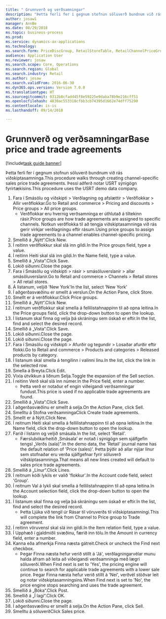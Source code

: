 ```yaml
--- 
title: " Grunnverð og verðsamningar"
description: "Þetta ferli fer í gegnum stofnun söluverð bundnum við rás viðskiptasamninga."
author: josaw1
manager: AnnBe
ms.date: 08/29/2018
ms.topic: business-process
ms.prod: 
ms.service: dynamics-ax-applications
ms.technology: 
ms.search.form: PriceDiscGroup, RetailStoreTable, RetailChannelPriceGroup, EcoResProductDetailsExtended, PriceDiscAdmTable, PriceDiscAdm
audience: Application User
ms.reviewer: josaw
ms.search.scope: Core, Operations
ms.search.region: Global
ms.search.industry: Retail
ms.author: josaw
ms.search.validFrom: 2016-06-30
ms.dyn365.ops.version: Version 7.0.0
ms.translationtype: HT
ms.sourcegitcommit: 0312b8cfadd45f8e59225e9daba78b9e216cff51
ms.openlocfilehash: 4830ac553318cfbb3cb74395d1662e74dff75290
ms.contentlocale: is-is
ms.lasthandoff: 09/14/2018

---
```

# <a name="base-price-and-trade-agreements"></a><span data-ttu-id="8dddb-103"> Grunnverð og verðsamningar</span><span class="sxs-lookup"><span data-stu-id="8dddb-103">Base price and trade agreements</span></span>

[!include[task guide banner](../includes/task-guide-banner.md)]

<span data-ttu-id="8dddb-104">Þetta ferli fer í gegnum stofnun söluverð bundnum við rás viðskiptasamninga.</span><span class="sxs-lookup"><span data-stu-id="8dddb-104">This procedure walks through creating channel-specific sales price trade agreements.</span></span> <span data-ttu-id="8dddb-105">Þessi aðferð notar USRT sýnigögn fyrirtækisins.</span><span class="sxs-lookup"><span data-stu-id="8dddb-105">This procedure uses the USRT demo data company.</span></span>

1. <span data-ttu-id="8dddb-106">Fara í Smásölu og viðskipti > Verðlagning og afslættir > Verðflokkar > Allir verðflokkar.</span><span class="sxs-lookup"><span data-stu-id="8dddb-106">Go to Retail and commerce > Pricing and discounts > Price groups > All price groups.</span></span>
    * <span data-ttu-id="8dddb-107">Verðflokkar eru hvernig verðsamninga er úthlutað á tiltekinn rásir.</span><span class="sxs-lookup"><span data-stu-id="8dddb-107">Price groups are how trade agreements are assigned to specific channels.</span></span> <span data-ttu-id="8dddb-108">Notkun verðflokka til að tengja viðskiptasamninga við rás gerir virkjar verðlagningu eftir rásum.</span><span class="sxs-lookup"><span data-stu-id="8dddb-108">Using price groups to assign trade agreements to a channel enables channel-specific pricing.</span></span>  
2. <span data-ttu-id="8dddb-109">Smellið á „Nýtt“.</span><span class="sxs-lookup"><span data-stu-id="8dddb-109">Click New.</span></span>
3. <span data-ttu-id="8dddb-110">Í reitinn verðflokkur skal slá inn gildi.</span><span class="sxs-lookup"><span data-stu-id="8dddb-110">In the Price groups field, type a value.</span></span>
4. <span data-ttu-id="8dddb-111">Í reitinn Heiti skal slá inn gildi.</span><span class="sxs-lookup"><span data-stu-id="8dddb-111">In the Name field, type a value.</span></span>
5. <span data-ttu-id="8dddb-112">Smellið á „Vista“.</span><span class="sxs-lookup"><span data-stu-id="8dddb-112">Click Save.</span></span>
6. <span data-ttu-id="8dddb-113">Lokið síðunni.</span><span class="sxs-lookup"><span data-stu-id="8dddb-113">Close the page.</span></span>
7. <span data-ttu-id="8dddb-114">Fara í Smásölu og viðskipti > rásir > smásöluverslanir > allar smásöluverslanir.</span><span class="sxs-lookup"><span data-stu-id="8dddb-114">Go to Retail and commerce > Channels > Retail stores > All retail stores.</span></span>
8. <span data-ttu-id="8dddb-115">Á listanum, veljið 'New York'</span><span class="sxs-lookup"><span data-stu-id="8dddb-115">In the list, select 'New York'</span></span>
9. <span data-ttu-id="8dddb-116">Í aðgerðasvæðinu er smellt á verslun.</span><span class="sxs-lookup"><span data-stu-id="8dddb-116">On the Action Pane, click Store.</span></span>
10. <span data-ttu-id="8dddb-117">Smellt er á verðflokkur.</span><span class="sxs-lookup"><span data-stu-id="8dddb-117">Click Price groups.</span></span>
11. <span data-ttu-id="8dddb-118">Smellið á „Nýtt“.</span><span class="sxs-lookup"><span data-stu-id="8dddb-118">Click New.</span></span>
12. <span data-ttu-id="8dddb-119">Í reitnum verðflokkur skal smella á fellilistahnappinn til að opna leitina.</span><span class="sxs-lookup"><span data-stu-id="8dddb-119">In the Price groups field, click the drop-down button to open the lookup.</span></span>
13. <span data-ttu-id="8dddb-120">Í listanum skal finna og velja þá skráningu sem óskað er eftir.</span><span class="sxs-lookup"><span data-stu-id="8dddb-120">In the list, find and select the desired record.</span></span>
14. <span data-ttu-id="8dddb-121">Smellið á „Vista“.</span><span class="sxs-lookup"><span data-stu-id="8dddb-121">Click Save.</span></span>
15. <span data-ttu-id="8dddb-122">Lokið síðunni.</span><span class="sxs-lookup"><span data-stu-id="8dddb-122">Close the page.</span></span>
16. <span data-ttu-id="8dddb-123">Lokið síðunni.</span><span class="sxs-lookup"><span data-stu-id="8dddb-123">Close the page.</span></span>
17. <span data-ttu-id="8dddb-124">Fara í Smásölu og viðskipti > Afurðir og tegundir > Losaðar afurðir eftir flokki.</span><span class="sxs-lookup"><span data-stu-id="8dddb-124">Go to Retail and commerce > Products and categories > Released products by category.</span></span>
18. <span data-ttu-id="8dddb-125">Í listanum skal smella á tengilinn í valinni línu.</span><span class="sxs-lookup"><span data-stu-id="8dddb-125">In the list, click the link in the selected row.</span></span>
19. <span data-ttu-id="8dddb-126">Smella á Breyta.</span><span class="sxs-lookup"><span data-stu-id="8dddb-126">Click Edit.</span></span>
20. <span data-ttu-id="8dddb-127">Víxla útvíkkun á liðnum Selja.</span><span class="sxs-lookup"><span data-stu-id="8dddb-127">Toggle the expansion of the Sell section.</span></span>
21. <span data-ttu-id="8dddb-128">Í reitinn Verð skal slá inn númer.</span><span class="sxs-lookup"><span data-stu-id="8dddb-128">In the Price field, enter a number.</span></span>
    * <span data-ttu-id="8dddb-129">Þetta verð er notaður ef engin viðeigandi verðsamningar fundust.</span><span class="sxs-lookup"><span data-stu-id="8dddb-129">This price is used if no applicable trade agreements are found.</span></span>  
22. <span data-ttu-id="8dddb-130">Smellið á „Vista“.</span><span class="sxs-lookup"><span data-stu-id="8dddb-130">Click Save.</span></span>
23. <span data-ttu-id="8dddb-131">Í aðgerðasvæðinu er smellt á selja.</span><span class="sxs-lookup"><span data-stu-id="8dddb-131">On the Action Pane, click Sell.</span></span>
24. <span data-ttu-id="8dddb-132">Smelltu á Stofna verðsamninga</span><span class="sxs-lookup"><span data-stu-id="8dddb-132">Click Create trade agreements.</span></span>
25. <span data-ttu-id="8dddb-133">Smellt er á Nýtt.</span><span class="sxs-lookup"><span data-stu-id="8dddb-133">Click New.</span></span>
26. <span data-ttu-id="8dddb-134">Í reitnum Heiti skal smella á fellilistahnappinn til að opna leitina.</span><span class="sxs-lookup"><span data-stu-id="8dddb-134">In the Name field, click the drop-down button to open the lookup.</span></span>
27. <span data-ttu-id="8dddb-135">Farið í listann og veljið smásala.</span><span class="sxs-lookup"><span data-stu-id="8dddb-135">In the list, select 'Retail'.</span></span>
    * <span data-ttu-id="8dddb-136">Færslubókarheitið ‚Smásala' er notað í sýnigögn sem sjálfgefin tengsl „Verðs (sala)".</span><span class="sxs-lookup"><span data-stu-id="8dddb-136">In the demo data, the 'Retail' journal name has the default relation of 'Price (sales)'.</span></span> <span data-ttu-id="8dddb-137">Þetta þýðir að allar nýjar línur sem stofnaðar eru verða sjálfgefnar fyrir söluverð viðskiptasamninga.</span><span class="sxs-lookup"><span data-stu-id="8dddb-137">That means all new lines created will default to sales price trade agreements.</span></span>  
28. <span data-ttu-id="8dddb-138">Smellið á „Línur“.</span><span class="sxs-lookup"><span data-stu-id="8dddb-138">Click Lines.</span></span>
29. <span data-ttu-id="8dddb-139">Í reitnum kóði lykils er valið 'flokkur'.</span><span class="sxs-lookup"><span data-stu-id="8dddb-139">In the Account code field, select 'Group'.</span></span>
30. <span data-ttu-id="8dddb-140">Í reitnum Val á lykli skal smella á fellilistahnappinn til að opna leitina.</span><span class="sxs-lookup"><span data-stu-id="8dddb-140">In the Account selection field, click the drop-down button to open the lookup.</span></span>
31. <span data-ttu-id="8dddb-141">Í listanum skal finna og velja þá skráningu sem óskað er eftir.</span><span class="sxs-lookup"><span data-stu-id="8dddb-141">In the list, find and select the desired record.</span></span>
    * <span data-ttu-id="8dddb-142">Þetta Ljúka við tengil úr Rásar til vöruverðs til viðskiptasamningi.</span><span class="sxs-lookup"><span data-stu-id="8dddb-142">This will complete the link from Channel to Price group to Trade agreement.</span></span>  
32. <span data-ttu-id="8dddb-143">Í reitinn vöruvensl skal slá inn gildi.</span><span class="sxs-lookup"><span data-stu-id="8dddb-143">In the Item relation field, type a value.</span></span>
33. <span data-ttu-id="8dddb-144">Í Upphæð í gjaldmiðli svæðinu, færið inn tölu.</span><span class="sxs-lookup"><span data-stu-id="8dddb-144">In the Amount in currency field, enter a number.</span></span>
34. <span data-ttu-id="8dddb-145">Kanna eða afmerkja Finna næsta gátreit.</span><span class="sxs-lookup"><span data-stu-id="8dddb-145">Check or uncheck the Find next checkbox.</span></span>
    * <span data-ttu-id="8dddb-146">Þegar Finna næsta hefur verið stillt á 'Já', verðlagningarvélar munu halda áfram að leita að viðeigandi verðsamninga með lægri söluverði.</span><span class="sxs-lookup"><span data-stu-id="8dddb-146">When Find next is set to 'Yes', the pricing engine will continue to search for applicable trade agreements with a lower sale price.</span></span> <span data-ttu-id="8dddb-147">Þegar Finna næsta hefur verið stillt á 'Nei', verðvél stöðvar leit og notar viðskiptasamningsins.</span><span class="sxs-lookup"><span data-stu-id="8dddb-147">When Find next is set to 'No', the price engine stops searching and uses the trade agreement.</span></span>  
35. <span data-ttu-id="8dddb-148">Smellið á „Bóka“.</span><span class="sxs-lookup"><span data-stu-id="8dddb-148">Click Post.</span></span>
36. <span data-ttu-id="8dddb-149">Smellið á „Í lagi“.</span><span class="sxs-lookup"><span data-stu-id="8dddb-149">Click OK.</span></span>
37. <span data-ttu-id="8dddb-150">Lokið síðunni.</span><span class="sxs-lookup"><span data-stu-id="8dddb-150">Close the page.</span></span>
38. <span data-ttu-id="8dddb-151">Í aðgerðasvæðinu er smellt á selja.</span><span class="sxs-lookup"><span data-stu-id="8dddb-151">On the Action Pane, click Sell.</span></span>
39. <span data-ttu-id="8dddb-152">Smelltu á söluverð</span><span class="sxs-lookup"><span data-stu-id="8dddb-152">Click Sales price.</span></span>


